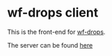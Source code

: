 # wf-drops client

This is the front-end for [wf-drops](https://wf-drops.xinchronize.com).

The server can be found [here](https://github.com/Xinchro/wf-drops-back)
